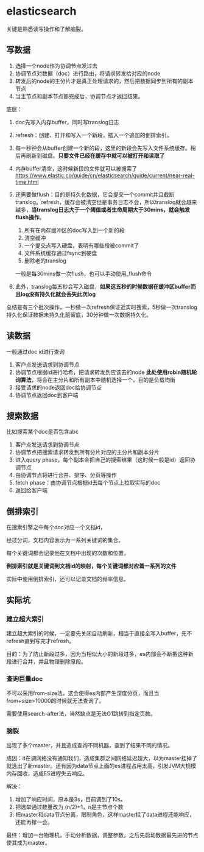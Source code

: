 # elasticsearch

关键是熟悉读写操作和了解脑裂。

## 写数据

1. 选择一个node作为协调节点发过去
2. 协调节点对数据（doc）进行路由，将请求转发给对应的node
3. 转发后的node的主分片才是真正处理请求的，然后把数据同步到所有的副本节点
4. 当主节点和副本节点都完成后，协调节点才返回结果。

底层：

1. doc先写入内存buffer，同时写translog日志

2. refresh：创建、打开和写入一个新段，插入一个追加的倒排索引。

3. 每一秒钟会从buffer创建一个新的段，这里的新段会先写入文件系统缓存。稍后再刷新到磁盘。**只要文件已经在缓存中就可以被打开和读取了**

4. 内存buffer清空，这时候新段的文件就可以被搜索了
    https://www.elastic.co/guide/cn/elasticsearch/guide/current/near-real-time.html

5. 还需要做flush：目的是持久化数据，它会提交一个commit并且截断translog。refresh，缓存会被清空但是事务日志不会，所以translog就会越来越多，**当translog日志大于一个阈值或者生命周期大于30mins，就会触发flush操作**。

    1. 所有在内存缓冲区的doc写入到一个新的段
    2. 清空缓冲
    3. 一个提交点写入硬盘，表明有哪些段被commit了
    4. 文件系统缓存通过fsync到硬盘
    5. 删除老的translog

    一般是每30mins做一次flush，也可以手动使用_flush命令

6. 此外，translog每五秒会写入磁盘，**如果这五秒的时候数据在缓冲区buffer而且log没有持久化就会丢失此次log**

总结是有三个批次操作，一秒做一次refresh保证近实时搜索，5秒做一次translog持久化保证数据未持久化前留底，30分钟做一次数据持久化。

## 读数据

一般通过doc id进行查询

1. 客户点发送请求到协调节点
2. 协调节点根据id进行哈希，把请求转发到应该去的node
    **此处使用robin随机轮询算法**，将会在主分片和所有副本中随机选择一个，目的是负载均衡
3. 接受请求的node返回doc给协调节点
4. 协调节点返回doc到客户端

## 搜索数据

比如搜索某个doc是否包含abc

1. 客户点发送请求到协调节点
2. 协调节点把搜索请求转发到所有分片对应的主分片和副本分片
3. 进入query phase，每个副本会把自己的搜索结果（这时候一般是id）返回协调节点
4. 由协调节点将进行合并、排序、分页等操作
5. fetch phase：由协调节点根据id去每个节点上拉取实际的doc
6. 返回给客户端

## 倒排索引

在搜索引擎之中每个doc对应一个文档id，

经过分词，文档内容表示为一系列关键词的集合。

每个关键词都会记录他在文档中出现的次数和位置，

**倒排索引就是关键词到文档id的映射，每个关键词都对应着一系列的文件**

实际中使用倒排索引，还可以记录文档的频率信息。

## 实际坑

### 建立超大索引

建立超大索引的时候，一定要先关闭自动刷新，相当于直接全写入buffer，先不refresh直到写完才refresh。

目的：为了防止新段过多，因为当相似大小的新段过多，es内部会不断把这种新段进行合并，并且物理删除原段。

### 查询巨量doc

不可以采用from-size法，这会使得es内部产生深度分页，而且当from+size>10000的时候就无法查询了。

需要使用search-after法，当然缺点是无法O1跳转到指定页数。

### 脑裂

出现了多个master，并且造成查询不同机器，查到了结果不同的情况。

成因：it在调网络没有通知我们，造成集群之间网络延迟超大，以为master挂掉了就选出了新master。还有因为data节点上面的es进程占用太高，引发JVM大规模内存回收，造成ES进程失去响应。

解决：

1. 增加了响应时间，原本是3s，目前调到了10s。
2. 把选举通过数量改为 (n/2)+1，n是主节点个数
3. 把master和data节点分离，限制角色，这样master挂了data进程还能响应，还能再撑一会。

最终：增加一台物理机，手动分析数据，调整参数，之后先启动数据最先进的节点使其成为master。